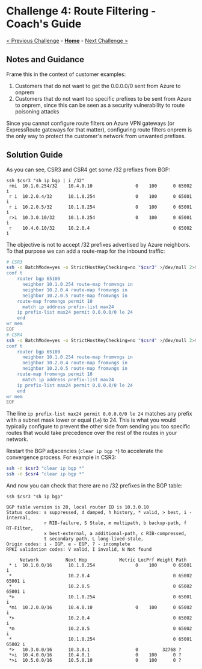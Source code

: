 # Challenge 4: Route Filtering - Coach's Guide

[< Previous Challenge](./03-aspath_prepending.md) - **[Home](./README.md)** - [Next Challenge >](./05-transit.md)

## Notes and Guidance

Frame this in the context of customer examples:

1. Customers that do not want to get the 0.0.0.0/0 sent from Azure to onprem
1. Customers that do not want too specific prefixes to be sent from Azure to onprem, since this can be seen as a security vulnerability to route poisoning attacks

Since you cannot configure route filters on Azure VPN gateways (or ExpressRoute gateways for that matter), configuring route filters onprem is the only way to protect the customer's network from unwanted prefixes.

## Solution Guide

As you can see, CSR3 and CSR4 get some /32 prefixes from BGP:

```
ssh $csr3 "sh ip bgp | i /32"
 rmi  10.1.0.254/32    10.4.0.10                0    100      0 65002 i
 r i  10.2.0.4/32      10.1.0.254               0    100      0 65001 i
 r i  10.2.0.5/32      10.1.0.254               0    100      0 65001 i
 r>i  10.3.0.10/32     10.1.0.254               0    100      0 65001 i
 r    10.4.0.10/32     10.2.0.4                               0 65002 i
```

The objective is not to accept /32 prefixes advertised by Azure neighbors. To that purpose we can add a route-map for the inbound traffic:

```bash
# CSR3
ssh -o BatchMode=yes -o StrictHostKeyChecking=no "$csr3" >/dev/null 2>&1 <<EOF
conf t
    router bgp 65100
      neighbor 10.1.0.254 route-map fromvngs in
      neighbor 10.2.0.4 route-map fromvngs in
      neighbor 10.2.0.5 route-map fromvngs in
    route-map fromvngs permit 10
      match ip address prefix-list max24
    ip prefix-list max24 permit 0.0.0.0/0 le 24
    end
wr mem
EOF
# CSR4
ssh -o BatchMode=yes -o StrictHostKeyChecking=no "$csr4" >/dev/null 2>&1 <<EOF
conf t
    router bgp 65100
      neighbor 10.1.0.254 route-map fromvngs in
      neighbor 10.2.0.4 route-map fromvngs in
      neighbor 10.2.0.5 route-map fromvngs in
    route-map fromvngs permit 10
      match ip address prefix-list max24
    ip prefix-list max24 permit 0.0.0.0/0 le 24
    end
wr mem
EOF
```

The line `ip prefix-list max24 permit 0.0.0.0/0 le 24` matches any prefix with a subnet mask lower or equal (`le`) to 24. This is what you would typically configure to prevent the other side from sending you too specific routes that would take precedence over the rest of the routes in your network.

Restart the BGP adjacencies (`clear ip bgp *`) to accelerate the convergence process. For example in CSR3:

```bash
ssh -n $csr3 "clear ip bgp *"
ssh -n $csr4 "clear ip bgp *"
```

And now you can check that there are no /32 prefixes in the BGP table:

```
ssh $csr3 "sh ip bgp"

BGP table version is 20, local router ID is 10.3.0.10
Status codes: s suppressed, d damped, h history, * valid, > best, i - internal,
              r RIB-failure, S Stale, m multipath, b backup-path, f RT-Filter,
              x best-external, a additional-path, c RIB-compressed,
              t secondary path, L long-lived-stale,
Origin codes: i - IGP, e - EGP, ? - incomplete
RPKI validation codes: V valid, I invalid, N Not found

     Network          Next Hop            Metric LocPrf Weight Path
 * i  10.1.0.0/16      10.1.0.254               0    100      0 65001 i
 *                     10.2.0.4                               0 65002 65001 i
 *                     10.2.0.5                               0 65002 65001 i
 *>                    10.1.0.254                             0 65001 i
 *mi  10.2.0.0/16      10.4.0.10                0    100      0 65002 i
 *>                    10.2.0.4                               0 65002 i
 *m                    10.2.0.5                               0 65002 i
 *                     10.1.0.254                             0 65001 65002 i
 *>   10.3.0.0/16      10.3.0.1                 0         32768 ?
 *>i  10.4.0.0/16      10.4.0.1                 0    100      0 ?
 *>i  10.5.0.0/16      10.5.0.10                0    100      0 ?
```

